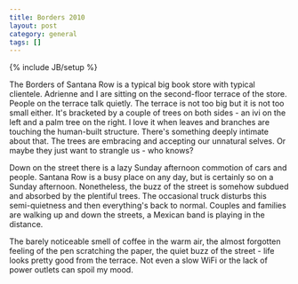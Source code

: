 ```yaml
---
title: Borders 2010
layout: post
category: general
tags: []
---
```

{% include JB/setup %}

The Borders of Santana Row is a typical big book store with typical clientele. Adrienne and I are sitting on the second-floor terrace of the store. People on the terrace talk quietly. The terrace is not too big but it is not too small either. It's bracketed by a couple of trees on both sides - an ivi on the left and a palm tree on the right. I love it when leaves and branches are touching the human-built structure. There's something deeply intimate about that. The trees are embracing and accepting our unnatural selves. Or maybe they just want to strangle us - who knows?

Down on the street there is a lazy Sunday afternoon commotion of cars and people. Santana Row is a busy place on any day, but is certainly so on a Sunday afternoon. Nonetheless, the buzz of the street is somehow subdued and absorbed by the plentiful trees. The occasional truck disturbs this semi-quietness and then everything's back to normal. Couples and families are walking up and down the streets, a Mexican band is playing in the distance.

The barely noticeable smell of coffee in the warm air, the almost forgotten feeling of the pen scratching the paper, the quiet buzz of the street - life looks pretty good from the terrace. Not even a slow WiFi or the lack of power outlets can spoil my mood.
